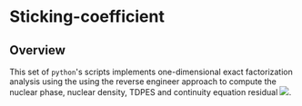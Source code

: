 # Sticking-coefficient
## Overview
This set of `python`'s scripts implements one-dimensional exact factorization analysis using the using the reverse engineer approach to compute the nuclear phase, nuclear density, TDPES and continuity equation residual <img src="https://render.githubusercontent.com/render/math?math=\nabla_{z}.J_{z}+\partial_{t}\rho_{z} = f(z,t)">.
